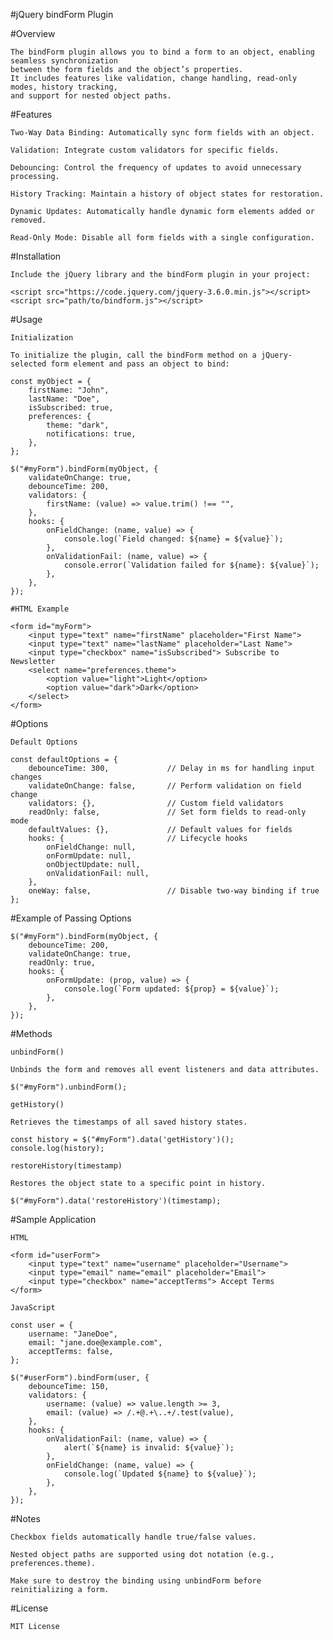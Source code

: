 #jQuery bindForm Plugin

#Overview

    The bindForm plugin allows you to bind a form to an object, enabling seamless synchronization 
    between the form fields and the object’s properties. 
    It includes features like validation, change handling, read-only modes, history tracking, 
    and support for nested object paths.

#Features
    
    Two-Way Data Binding: Automatically sync form fields with an object.
    
    Validation: Integrate custom validators for specific fields.
    
    Debouncing: Control the frequency of updates to avoid unnecessary processing.
    
    History Tracking: Maintain a history of object states for restoration.
    
    Dynamic Updates: Automatically handle dynamic form elements added or removed.
    
    Read-Only Mode: Disable all form fields with a single configuration.

#Installation

    Include the jQuery library and the bindForm plugin in your project:

    <script src="https://code.jquery.com/jquery-3.6.0.min.js"></script>
    <script src="path/to/bindform.js"></script>

#Usage

    Initialization
    
    To initialize the plugin, call the bindForm method on a jQuery-selected form element and pass an object to bind:
    
    const myObject = {
        firstName: "John",
        lastName: "Doe",
        isSubscribed: true,
        preferences: {
            theme: "dark",
            notifications: true,
        },
    };
    
    $("#myForm").bindForm(myObject, {
        validateOnChange: true,
        debounceTime: 200,
        validators: {
            firstName: (value) => value.trim() !== "",
        },
        hooks: {
            onFieldChange: (name, value) => {
                console.log(`Field changed: ${name} = ${value}`);
            },
            onValidationFail: (name, value) => {
                console.error(`Validation failed for ${name}: ${value}`);
            },
        },
    });
    
    #HTML Example
    
    <form id="myForm">
        <input type="text" name="firstName" placeholder="First Name">
        <input type="text" name="lastName" placeholder="Last Name">
        <input type="checkbox" name="isSubscribed"> Subscribe to Newsletter
        <select name="preferences.theme">
            <option value="light">Light</option>
            <option value="dark">Dark</option>
        </select>
    </form>

#Options
    
    Default Options
    
    const defaultOptions = {
        debounceTime: 300,             // Delay in ms for handling input changes
        validateOnChange: false,       // Perform validation on field change
        validators: {},                // Custom field validators
        readOnly: false,               // Set form fields to read-only mode
        defaultValues: {},             // Default values for fields
        hooks: {                       // Lifecycle hooks
            onFieldChange: null,
            onFormUpdate: null,
            onObjectUpdate: null,
            onValidationFail: null,
        },
        oneWay: false,                 // Disable two-way binding if true
    };

#Example of Passing Options

    $("#myForm").bindForm(myObject, {
        debounceTime: 200,
        validateOnChange: true,
        readOnly: true,
        hooks: {
            onFormUpdate: (prop, value) => {
                console.log(`Form updated: ${prop} = ${value}`);
            },
        },
    });

#Methods

    unbindForm()
    
    Unbinds the form and removes all event listeners and data attributes.
    
    $("#myForm").unbindForm();
    
    getHistory()
    
    Retrieves the timestamps of all saved history states.
    
    const history = $("#myForm").data('getHistory')();
    console.log(history);
    
    restoreHistory(timestamp)
    
    Restores the object state to a specific point in history.
    
    $("#myForm").data('restoreHistory')(timestamp);

#Sample Application

    HTML

    <form id="userForm">
        <input type="text" name="username" placeholder="Username">
        <input type="email" name="email" placeholder="Email">
        <input type="checkbox" name="acceptTerms"> Accept Terms
    </form>
    
    JavaScript
    
    const user = {
        username: "JaneDoe",
        email: "jane.doe@example.com",
        acceptTerms: false,
    };
    
    $("#userForm").bindForm(user, {
        debounceTime: 150,
        validators: {
            username: (value) => value.length >= 3,
            email: (value) => /.+@.+\..+/.test(value),
        },
        hooks: {
            onValidationFail: (name, value) => {
                alert(`${name} is invalid: ${value}`);
            },
            onFieldChange: (name, value) => {
                console.log(`Updated ${name} to ${value}`);
            },
        },
    });

#Notes

    Checkbox fields automatically handle true/false values.
    
    Nested object paths are supported using dot notation (e.g., preferences.theme).
    
    Make sure to destroy the binding using unbindForm before reinitializing a form.

#License

    MIT License
